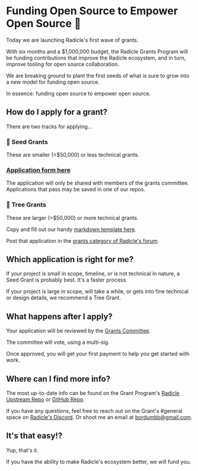 # Funding Open Source to Empower Open Source 🌱

Today we are launching Radicle's first wave of grants.

With six months and a $1,000,000 budget, the Radicle Grants Program will be funding contributions that improve the Radicle ecosystem, and in turn, improve tooling for open source collaboration.

We are breaking ground to plant the first seeds of what is sure to grow into a new model for funding open source.

In essence: funding open source to empower open source.

## How do I apply for a grant?
There are two tracks for applying...

### 🌱 Seed Grants

These are smaller (<$50,000) or less technical grants.

### [Application form here](https://docs.google.com/forms/d/e/1FAIpQLSe7TVIJmxoNnFQPWodD6LPVfdKoh8fcgbnFeXsWidBUO7K2nA/viewform?usp=sf_link)

The application will only be shared with members of the grants committee. Applications that pass may be saved in one of our repos.

### 🌲 Tree Grants

These are larger (>$50,000) or more technical grants. 

Copy and fill out our handy [markdown template here](https://raw.githubusercontent.com/radicle-dev/radicle-grants/main/grants/applications/template.md).

Post that application in the [grants category of Radicle's forum](). 

## Which application is right for me?
If your project is small in scope, timeline, or is not technical in nature, a Seed Grant is probably best. It's a faster process.

If your project is large in scope, will take a while, or gets into fine technical or design details, we recommend a Tree Grant.

## What happens after I apply?

Your application will be reviewed by the [Grants Committee](https://github.com/radicle-dev/radicle-grants#team).

The committee will vote, using a multi-sig.

Once approved, you will get your first payment to help you get started with work.

## Where can I find more info?

The most up-to-date info can be found on the Grant Program's [Radicle Upstream Repo]() or [GitHub Repo](https://github.com/radicle-dev/radicle-grants).

If you have any questions, feel free to reach out on the Grant's #general space on [Radicle's Discord](https://discord.gg/aNZdn5hP).
Or shoot me an email at <bordumbb@gmail.com>.

## It's that easy!?
Yup, that's it. 

If you have the ability to make Radicle's ecosystem better, we will fund you.
